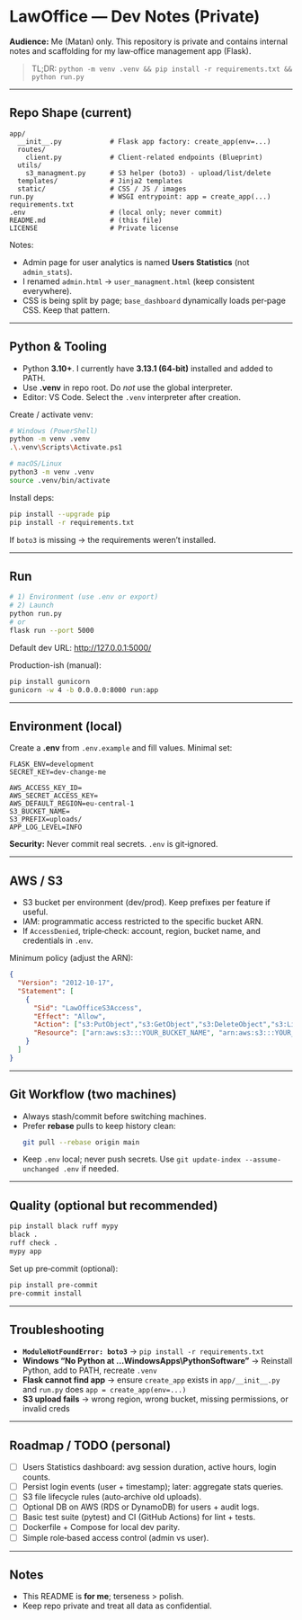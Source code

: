 # LawOffice — Dev Notes (Private)

**Audience:** Me (Matan) only. This repository is private and contains internal notes and scaffolding for my law‑office management app (Flask).

> TL;DR: `python -m venv .venv && pip install -r requirements.txt && python run.py`

---

## Repo Shape (current)

```
app/
  __init__.py            # Flask app factory: create_app(env=...)
  routes/
    client.py            # Client-related endpoints (Blueprint)
  utils/
    s3_managment.py      # S3 helper (boto3) - upload/list/delete
  templates/             # Jinja2 templates
  static/                # CSS / JS / images
run.py                   # WSGI entrypoint: app = create_app(...)
requirements.txt
.env                     # (local only; never commit) 
README.md                # (this file)
LICENSE                  # Private license
```

Notes:
- Admin page for user analytics is named **Users Statistics** (not `admin_stats`).
- I renamed `admin.html` → `user_managment.html` (keep consistent everywhere).
- CSS is being split by page; `base_dashboard` dynamically loads per‑page CSS. Keep that pattern.

---

## Python & Tooling

- Python **3.10+**. I currently have **3.13.1 (64‑bit)** installed and added to PATH.
- Use **.venv** in repo root. Do *not* use the global interpreter.
- Editor: VS Code. Select the `.venv` interpreter after creation.

Create / activate venv:

```bash
# Windows (PowerShell)
python -m venv .venv
.\.venv\Scripts\Activate.ps1

# macOS/Linux
python3 -m venv .venv
source .venv/bin/activate
```

Install deps:

```bash
pip install --upgrade pip
pip install -r requirements.txt
```

If `boto3` is missing → the requirements weren’t installed.

---

## Run

```bash
# 1) Environment (use .env or export)
# 2) Launch
python run.py
# or
flask run --port 5000
```

Default dev URL: http://127.0.0.1:5000/

Production-ish (manual):
```bash
pip install gunicorn
gunicorn -w 4 -b 0.0.0.0:8000 run:app
```

---

## Environment (local)

Create a **.env** from `.env.example` and fill values. Minimal set:

```
FLASK_ENV=development
SECRET_KEY=dev-change-me

AWS_ACCESS_KEY_ID=
AWS_SECRET_ACCESS_KEY=
AWS_DEFAULT_REGION=eu-central-1
S3_BUCKET_NAME=
S3_PREFIX=uploads/
APP_LOG_LEVEL=INFO
```

**Security:** Never commit real secrets. `.env` is git‑ignored.

---

## AWS / S3

- S3 bucket per environment (dev/prod). Keep prefixes per feature if useful.
- IAM: programmatic access restricted to the specific bucket ARN.
- If `AccessDenied`, triple‑check: account, region, bucket name, and credentials in `.env`.

Minimum policy (adjust the ARN):

```json
{
  "Version": "2012-10-17",
  "Statement": [
    {
      "Sid": "LawOfficeS3Access",
      "Effect": "Allow",
      "Action": ["s3:PutObject","s3:GetObject","s3:DeleteObject","s3:ListBucket"],
      "Resource": ["arn:aws:s3:::YOUR_BUCKET_NAME", "arn:aws:s3:::YOUR_BUCKET_NAME/*"]
    }
  ]
}
```

---

## Git Workflow (two machines)

- Always stash/commit before switching machines.
- Prefer **rebase** pulls to keep history clean:
  ```bash
  git pull --rebase origin main
  ```
- Keep `.env` local; never push secrets. Use `git update-index --assume-unchanged .env` if needed.

---

## Quality (optional but recommended)

```bash
pip install black ruff mypy
black .
ruff check .
mypy app
```

Set up pre‑commit (optional):

```bash
pip install pre-commit
pre-commit install
```

---

## Troubleshooting

- **`ModuleNotFoundError: boto3`** → `pip install -r requirements.txt`
- **Windows “No Python at ...WindowsApps\PythonSoftware”** → Reinstall Python, add to PATH, recreate `.venv`
- **Flask cannot find app** → ensure `create_app` exists in `app/__init__.py` and `run.py` does `app = create_app(env=...)`
- **S3 upload fails** → wrong region, wrong bucket, missing permissions, or invalid creds

---

## Roadmap / TODO (personal)

- [ ] Users Statistics dashboard: avg session duration, active hours, login counts.
- [ ] Persist login events (user + timestamp); later: aggregate stats queries.
- [ ] S3 file lifecycle rules (auto‑archive old uploads).
- [ ] Optional DB on AWS (RDS or DynamoDB) for users + audit logs.
- [ ] Basic test suite (pytest) and CI (GitHub Actions) for lint + tests.
- [ ] Dockerfile + Compose for local dev parity.
- [ ] Simple role‑based access control (admin vs user).

---

## Notes

- This README is **for me**; terseness > polish.
- Keep repo private and treat all data as confidential.
